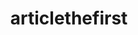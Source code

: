 <div id="user-content-toc">
  <ul style="list-style: none;">
    <summary>
      <h1>articlethefirst</h1>
    </summary>
  </ul>
</div>
